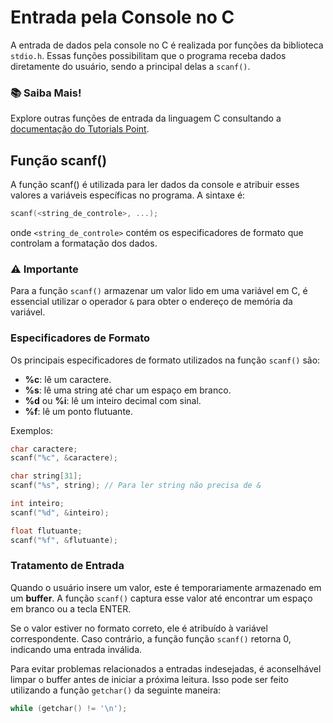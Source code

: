 # Entrada pela Console no C

A entrada de dados pela console no C é realizada por funções da biblioteca `stdio.h`. Essas funções possibilitam que o programa receba dados diretamente do usuário, sendo a principal delas a `scanf()`.

### 📚 Saiba Mais!

Explore outras funções de entrada da linguagem C consultando a [documentação do Tutorials Point](https://www.tutorialspoint.com/cprogramming/c_input_output.htm).

## Função scanf()

A função scanf() é utilizada para ler dados da console e atribuir esses valores a variáveis específicas no programa. A sintaxe é:

```c
scanf(<string_de_controle>, ...);
```

onde `<string_de_controle>` contém os especificadores de formato que controlam a formatação dos dados.

### ⚠️ Importante

Para a função `scanf()` armazenar um valor lido em uma variável em C, é essencial utilizar o operador `&` para obter o endereço de memória da variável.

### Especificadores de Formato

Os principais especificadores de formato utilizados na função `scanf()` são:

* **%c**: lê um caractere.
* **%s**: lê uma string até char um espaço em branco.
* **%d** ou **%i**: lê um inteiro decimal com sinal.
* **%f**: lê um ponto flutuante.

Exemplos:

```c
char caractere;
scanf("%c", &caractere);

char string[31];
scanf("%s", string); // Para ler string não precisa de &

int inteiro;
scanf("%d", &inteiro);

float flutuante;
scanf("%f", &flutuante);
```

### Tratamento de Entrada

Quando o usuário insere um valor, este é temporariamente armazenado em um **buffer**. A função `scanf()` captura esse valor até encontrar um espaço em branco ou a tecla ENTER.

Se o valor estiver no formato correto, ele é atribuído à variável correspondente. Caso contrário, a função função `scanf()` retorna 0, indicando uma entrada inválida.

Para evitar problemas relacionados a entradas indesejadas, é aconselhável limpar o buffer antes de iniciar a próxima leitura. Isso pode ser feito utilizando a função `getchar()` da seguinte maneira:

```c
while (getchar() != '\n');
```